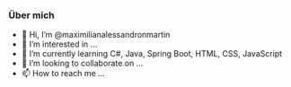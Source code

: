 
### Über mich
- 👋 Hi, I’m @maximilianalessandronmartin
- 👀 I’m interested in ...
- 🌱 I’m currently learning C#, Java, Spring Boot, HTML, CSS, JavaScript
- 💞️ I’m looking to collaborate on ...
- 📫 How to reach me ...





<!---
maximilianalessandronmartin/maximilianalessandronmartin is a ✨ special ✨ repository because its `README.md` (this file) appears on your GitHub profile.
You can click the Preview link to take a look at your changes.
--->
